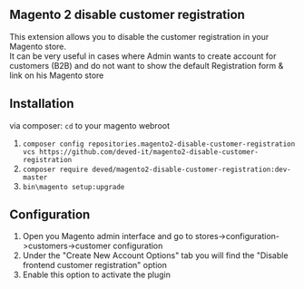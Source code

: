 ## Magento 2 disable customer registration
This extension allows you to disable the customer registration in your Magento store.  
It can be very useful in cases where Admin wants to create account for customers (B2B) and do not want to show the 
default Registration form & link on his Magento store

## Installation
via composer:
`cd` to your magento webroot  
1. `composer config repositories.magento2-disable-customer-registration vcs https://github.com/deved-it/magento2-disable-customer-registration`  
2. `composer require deved/magento2-disable-customer-registration:dev-master`
3. `bin\magento setup:upgrade`

## Configuration
1. Open you Magento admin interface and go to stores->configuration->customers->customer configuration
2. Under the "Create New Account Options" tab you will find the "Disable frontend customer registration" option 
3. Enable this option to activate the plugin
